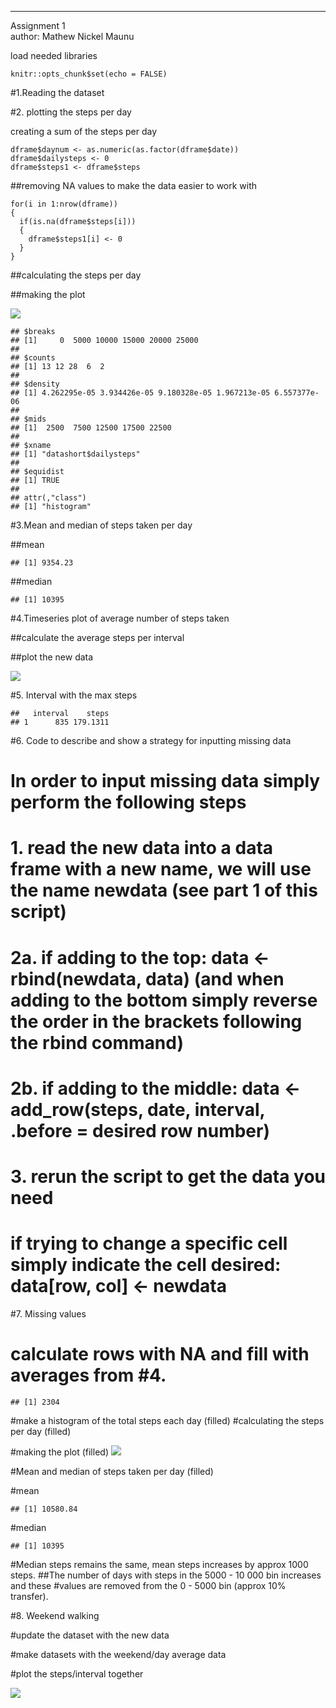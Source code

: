 ------------------------------------------------------------------------

Assignment 1  
author: Mathew Nickel Maunu

load needed libraries

    knitr::opts_chunk$set(echo = FALSE)

\#1.Reading the dataset

\#2. plotting the steps per day

creating a sum of the steps per day

    dframe$daynum <- as.numeric(as.factor(dframe$date))
    dframe$dailysteps <- 0
    dframe$steps1 <- dframe$steps

\##removing NA values to make the data easier to work with

    for(i in 1:nrow(dframe))
    {
      if(is.na(dframe$steps[i]))
      {
        dframe$steps1[i] <- 0
      }
    }

\##calculating the steps per day

\##making the plot

![](ReproducibleResearchAssignment1_files/figure-markdown_strict/unnamed-chunk-7-1.png)

    ## $breaks
    ## [1]     0  5000 10000 15000 20000 25000
    ## 
    ## $counts
    ## [1] 13 12 28  6  2
    ## 
    ## $density
    ## [1] 4.262295e-05 3.934426e-05 9.180328e-05 1.967213e-05 6.557377e-06
    ## 
    ## $mids
    ## [1]  2500  7500 12500 17500 22500
    ## 
    ## $xname
    ## [1] "datashort$dailysteps"
    ## 
    ## $equidist
    ## [1] TRUE
    ## 
    ## attr(,"class")
    ## [1] "histogram"

\#3.Mean and median of steps taken per day

\##mean

    ## [1] 9354.23

\##median

    ## [1] 10395

\#4.Timeseries plot of average number of steps taken

\##calculate the average steps per interval

\##plot the new data

![](ReproducibleResearchAssignment1_files/figure-markdown_strict/unnamed-chunk-11-1.png)

\#5. Interval with the max steps

    ##   interval    steps
    ## 1      835 179.1311

\#6. Code to describe and show a strategy for inputting missing data

# In order to input missing data simply perform the following steps

# 1. read the new data into a data frame with a new name, we will use the name newdata (see part 1 of this script)

# 2a. if adding to the top: data &lt;- rbind(newdata, data) (and when adding to the bottom simply reverse the order in the brackets following the rbind command)

# 2b. if adding to the middle: data &lt;- add\_row(steps, date, interval, .before = desired row number)

# 3. rerun the script to get the data you need

# if trying to change a specific cell simply indicate the cell desired: data\[row, col\] &lt;- newdata

\#7. Missing values

# calculate rows with NA and fill with averages from \#4.

    ## [1] 2304

\#make a histogram of the total steps each day (filled) \#calculating
the steps per day (filled)

\#making the plot (filled)
![](ReproducibleResearchAssignment1_files/figure-markdown_strict/unnamed-chunk-15-1.png)

\#Mean and median of steps taken per day (filled)

\#mean

    ## [1] 10580.84

\#median

    ## [1] 10395

\#Median steps remains the same, mean steps increases by approx 1000
steps. \##The number of days with steps in the 5000 - 10 000 bin
increases and these \#values are removed from the 0 - 5000 bin (approx
10% transfer).

\#8. Weekend walking

\#update the dataset with the new data

\#make datasets with the weekend/day average data

\#plot the steps/interval together

![](ReproducibleResearchAssignment1_files/figure-markdown_strict/unnamed-chunk-20-1.png)
